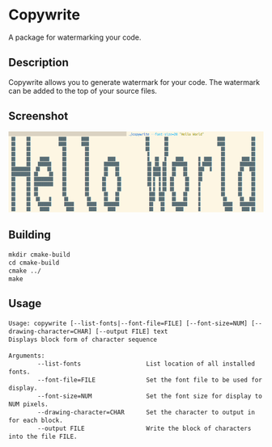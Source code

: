 # Copywrite
A package for watermarking your code.

## Description
Copywrite allows you to generate watermark for your code. The watermark can be added
to the top of your source files.

## Screenshot

<p align="left">
  <img src="https://github.com/zenon8adams/copywrite/blob/master/screenshot.png"/>
</p>

## Building
```
mkdir cmake-build
cd cmake-build
cmake ../
make
```

## Usage
```
Usage: copywrite [--list-fonts|--font-file=FILE] [--font-size=NUM] [--drawing-character=CHAR] [--output FILE] text
Displays block form of character sequence

Arguments:
        --list-fonts                  List location of all installed fonts.
        --font-file=FILE              Set the font file to be used for display.
        --font-size=NUM               Set the font size for display to NUM pixels.
        --drawing-character=CHAR      Set the character to output in for each block.
        --output FILE                 Write the block of characters into the file FILE.
```
